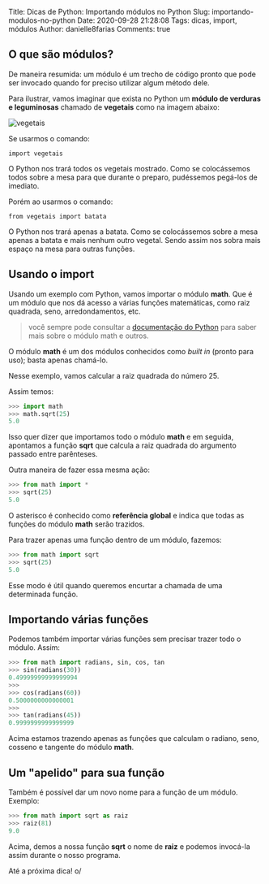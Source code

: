 Title: Dicas de Python: Importando módulos no Python
Slug: importando-modulos-no-python
Date: 2020-09-28 21:28:08
Tags: dicas, import, módulos
Author: danielle8farias
Comments: true



## O que são módulos?

De maneira resumida: um módulo é um trecho de código pronto que pode ser invocado quando for preciso utilizar algum método dele.

Para ilustrar, vamos imaginar que exista no Python um **módulo de verduras e leguminosas** chamado de **vegetais** como na imagem abaixo:

![vegetais]({filename}/images/vegetable.jpg)

Se usarmos o comando:

```
import vegetais
```

O Python nos trará todos os vegetais mostrado. Como se colocássemos todos sobre a mesa para que durante o preparo, pudéssemos pegá-los de imediato.

Porém ao usarmos o comando:

```
from vegetais import batata
```

O Python nos trará apenas a batata. Como se colocássemos sobre a mesa apenas a batata e mais nenhum outro vegetal. Sendo assim nos sobra mais espaço na mesa para outras funções.

## Usando o import

Usando um exemplo com Python, vamos importar o módulo **math**. Que é um módulo que nos dá acesso a várias funções matemáticas, como raiz quadrada, seno, arredondamentos, etc. 

> você sempre pode consultar a [documentação do Python](https://docs.python.org/3/library/math.html) para saber mais sobre o módulo math e outros.

O módulo **math** é um dos módulos conhecidos como *built in* (pronto para uso); basta apenas chamá-lo.

Nesse exemplo, vamos calcular a raiz quadrada do número 25.

Assim temos:

```py
>>> import math
>>> math.sqrt(25)
5.0
```

Isso quer dizer que importamos todo o módulo **math** e em seguida, apontamos a função **sqrt** que calcula a raiz quadrada do argumento passado entre parênteses.

Outra maneira de fazer essa mesma ação:

``` py
>>> from math import *
>>> sqrt(25)
5.0
```

O asterisco é conhecido como **referência global** e indica que todas as funções do módulo **math** serão trazidos.

Para trazer apenas uma função dentro de um módulo, fazemos:

``` py
>>> from math import sqrt
>>> sqrt(25)
5.0
```

Esse modo é útil quando queremos encurtar a chamada de uma determinada função.

## Importando várias funções

Podemos também importar várias funções sem precisar trazer todo o módulo. Assim:

```py
>>> from math import radians, sin, cos, tan
>>> sin(radians(30))
0.49999999999999994
>>>
>>> cos(radians(60))
0.5000000000000001
>>>
>>> tan(radians(45))
0.9999999999999999
```

Acima estamos trazendo apenas as funções que calculam o radiano, seno, cosseno e tangente do módulo **math**.

## Um "apelido" para sua função

Também é possível dar um novo nome para a função de um módulo. Exemplo:

```py
>>> from math import sqrt as raiz
>>> raiz(81)
9.0
```

Acima, demos a nossa função **sqrt** o nome de **raiz** e podemos invocá-la assim durante o nosso programa.

Até a próxima dica! o/
